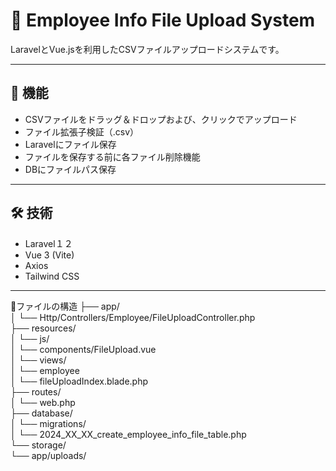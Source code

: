 # 📂 Employee Info File Upload System

LaravelとVue.jsを利用したCSVファイルアップロードシステムです。

---

## 📑 機能

- CSVファイルをドラッグ＆ドロップおよび、クリックでアップロード
- ファイル拡張子検証（.csv）
- Laravelにファイル保存
- ファイルを保存する前に各ファイル削除機能
- DBにファイルパス保存

---

## 🛠️ 技術

- Laravel１２
- Vue 3 (Vite)
- Axios
- Tailwind CSS

---

📂ファイルの構造
├── app/  
│   └── Http/Controllers/Employee/FileUploadController.php  
├── resources/  
│   └── js/  
│       └── components/FileUpload.vue  
│   └── views/  
│       └── employee  
│           └── fileUploadIndex.blade.php  
├── routes/  
│   └── web.php  
├── database/  
│   └── migrations/  
│       └── 2024_XX_XX_create_employee_info_file_table.php  
└── storage/  
    └── app/uploads/  
